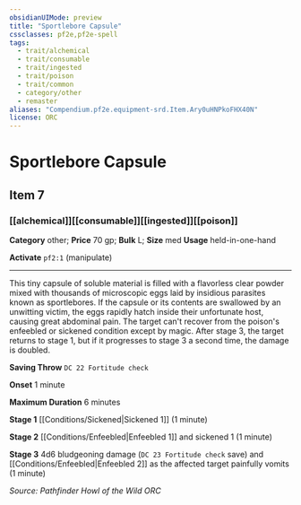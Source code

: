 ```yaml
---
obsidianUIMode: preview
title: "Sportlebore Capsule"
cssclasses: pf2e,pf2e-spell
tags:
  - trait/alchemical
  - trait/consumable
  - trait/ingested
  - trait/poison
  - trait/common
  - category/other
  - remaster
aliases: "Compendium.pf2e.equipment-srd.Item.Ary0uHNPkoFHX40N"
license: ORC
---
```

# Sportlebore Capsule
## Item 7
### [[alchemical]][[consumable]][[ingested]][[poison]]

**Category** other; 
**Price** 70 gp; 
**Bulk** L; **Size** med
**Usage** held-in-one-hand

**Activate** `pf2:1` (manipulate)

* * *

This tiny capsule of soluble material is filled with a flavorless clear powder mixed with thousands of microscopic eggs laid by insidious parasites known as sportlebores. If the capsule or its contents are swallowed by an unwitting victim, the eggs rapidly hatch inside their unfortunate host, causing great abdominal pain. The target can't recover from the poison's enfeebled or sickened condition except by magic. After stage 3, the target returns to stage 1, but if it progresses to stage 3 a second time, the damage is doubled.

**Saving Throw** `DC 22 Fortitude check`

**Onset** 1 minute

**Maximum Duration** 6 minutes

**Stage 1** [[Conditions/Sickened|Sickened 1]] (1 minute)

**Stage 2** [[Conditions/Enfeebled|Enfeebled 1]] and sickened 1 (1 minute)

**Stage 3** 4d6 bludgeoning damage (`DC 23 Fortitude check` save) and [[Conditions/Enfeebled|Enfeebled 2]] as the affected target painfully vomits (1 minute)

*Source: Pathfinder Howl of the Wild*
*ORC*